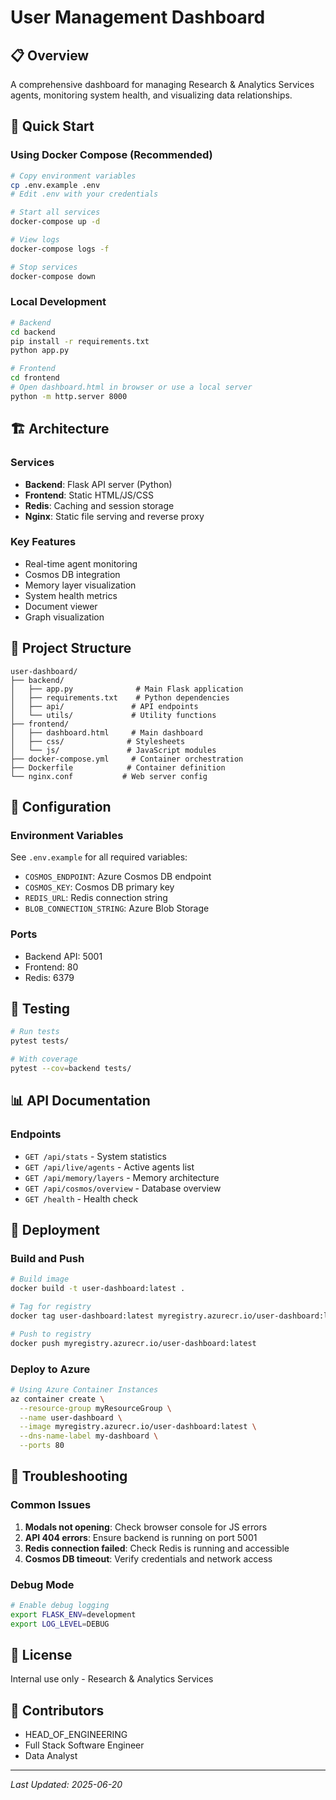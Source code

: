 # User Management Dashboard

## 📋 Overview
A comprehensive dashboard for managing Research & Analytics Services agents, monitoring system health, and visualizing data relationships.

## 🚀 Quick Start

### Using Docker Compose (Recommended)
```bash
# Copy environment variables
cp .env.example .env
# Edit .env with your credentials

# Start all services
docker-compose up -d

# View logs
docker-compose logs -f

# Stop services
docker-compose down
```

### Local Development
```bash
# Backend
cd backend
pip install -r requirements.txt
python app.py

# Frontend
cd frontend
# Open dashboard.html in browser or use a local server
python -m http.server 8000
```

## 🏗️ Architecture

### Services
- **Backend**: Flask API server (Python)
- **Frontend**: Static HTML/JS/CSS
- **Redis**: Caching and session storage
- **Nginx**: Static file serving and reverse proxy

### Key Features
- Real-time agent monitoring
- Cosmos DB integration
- Memory layer visualization
- System health metrics
- Document viewer
- Graph visualization

## 📁 Project Structure
```
user-dashboard/
├── backend/
│   ├── app.py              # Main Flask application
│   ├── requirements.txt    # Python dependencies
│   ├── api/               # API endpoints
│   └── utils/             # Utility functions
├── frontend/
│   ├── dashboard.html     # Main dashboard
│   ├── css/              # Stylesheets
│   └── js/               # JavaScript modules
├── docker-compose.yml     # Container orchestration
├── Dockerfile            # Container definition
└── nginx.conf           # Web server config
```

## 🔧 Configuration

### Environment Variables
See `.env.example` for all required variables:
- `COSMOS_ENDPOINT`: Azure Cosmos DB endpoint
- `COSMOS_KEY`: Cosmos DB primary key
- `REDIS_URL`: Redis connection string
- `BLOB_CONNECTION_STRING`: Azure Blob Storage

### Ports
- Backend API: 5001
- Frontend: 80
- Redis: 6379

## 🧪 Testing

```bash
# Run tests
pytest tests/

# With coverage
pytest --cov=backend tests/
```

## 📊 API Documentation

### Endpoints
- `GET /api/stats` - System statistics
- `GET /api/live/agents` - Active agents list
- `GET /api/memory/layers` - Memory architecture
- `GET /api/cosmos/overview` - Database overview
- `GET /health` - Health check

## 🚢 Deployment

### Build and Push
```bash
# Build image
docker build -t user-dashboard:latest .

# Tag for registry
docker tag user-dashboard:latest myregistry.azurecr.io/user-dashboard:latest

# Push to registry
docker push myregistry.azurecr.io/user-dashboard:latest
```

### Deploy to Azure
```bash
# Using Azure Container Instances
az container create \
  --resource-group myResourceGroup \
  --name user-dashboard \
  --image myregistry.azurecr.io/user-dashboard:latest \
  --dns-name-label my-dashboard \
  --ports 80
```

## 🐛 Troubleshooting

### Common Issues
1. **Modals not opening**: Check browser console for JS errors
2. **API 404 errors**: Ensure backend is running on port 5001
3. **Redis connection failed**: Check Redis is running and accessible
4. **Cosmos DB timeout**: Verify credentials and network access

### Debug Mode
```bash
# Enable debug logging
export FLASK_ENV=development
export LOG_LEVEL=DEBUG
```

## 📝 License
Internal use only - Research & Analytics Services

## 👥 Contributors
- HEAD_OF_ENGINEERING
- Full Stack Software Engineer
- Data Analyst

---
*Last Updated: 2025-06-20*